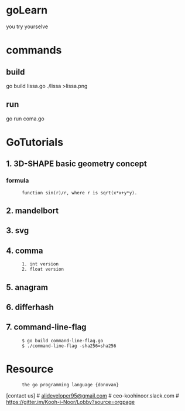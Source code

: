 # goLearn
you try yourselve

# commands
## build 
go build lissa.go
./lissa >lissa.png
## run
go run coma.go



# GoTutorials
## 1. 3D-SHAPE basic geometry concept
### formula
          function sin(r)/r, where r is sqrt(x*x+y*y).
## 2. mandelbort
## 3. svg
## 4. comma
          1. int version
          2. float version
## 5. anagram
## 6. differhash
## 7. command-line-flag
          $ go build command-line-flag.go
          $ ./command-line-flag -sha256=sha256
         


# Resource
          the go programming language {donovan}


[contact us]
      #  alideveloper95@gmail.com
      # ceo-koohinoor.slack.com
      # https://gitter.im/Kooh-i-Noor/Lobby?source=orgpage
